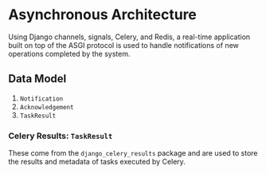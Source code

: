# Asynchronous Architecture

Using Django channels, signals, Celery, and Redis, a real-time application built
on top of the ASGI protocol is used to handle notifications of new operations
completed by the system.

## Data Model

1. `Notification`
2. `Acknowledgement`
3. `TaskResult`

### Celery Results: `TaskResult`

These come from the `django_celery_results` package and are used to store the
results and metadata of tasks executed by Celery.
